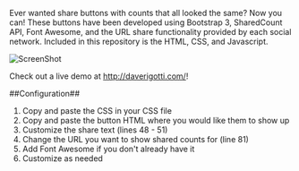 Ever wanted share buttons with counts that all looked the same? Now you can! These buttons have been developed using Bootstrap 3, SharedCount API, Font Awesome, and the URL share functionality provided by each social network. Included in this repository is the HTML, CSS, and Javascript. 

![ScreenShot](http://daverigotti.com/button.png)

Check out a live demo at <http://daverigotti.com/>!

##Configuration##
1) Copy and paste the CSS in your CSS file
2) Copy and paste the button HTML where you would like them to show up
3) Customize the share text (lines 48 - 51)
4) Change the URL you want to show shared counts for (line 81)
5) Add Font Awesome if you don't already have it
6) Customize as needed
